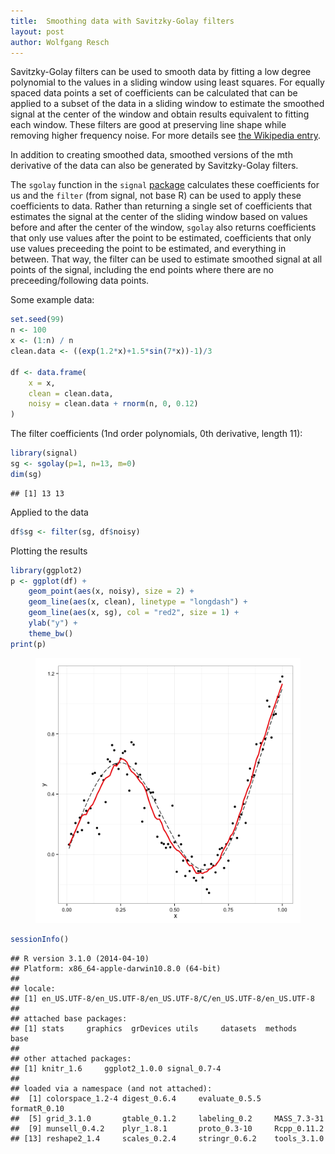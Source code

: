 ```yaml
---
title:  Smoothing data with Savitzky-Golay filters
layout: post
author: Wolfgang Resch
---
```


Savitzky-Golay filters can be used to smooth data by fitting 
a low degree polynomial to the values in a sliding window 
using least squares. For equally spaced data points a set of
coefficients can be calculated that can be applied to a subset
of the data in a sliding window to estimate the smoothed signal at the center of 
the window and obtain results equivalent to fitting each window.
These filters are good at preserving line shape while removing
higher frequency noise.
For more details see
[the Wikipedia entry](http://artax.karlin.mff.cuni.cz/r-help/library/signal/html/sgolay.html). 


In addition to creating smoothed data, smoothed versions of
the mth derivative of the data can also be generated by
Savitzky-Golay filters.

The `sgolay` function in the `signal`
[package](http://artax.karlin.mff.cuni.cz/r-help/library/signal/html/sgolay.html) 
calculates these coefficients for us and the
`filter` (from signal, not base R) can be used to apply these coefficients
to data.  Rather than returning a single set of coefficients that
estimates the signal at the center of the sliding window based
on values before and after the center of the window, `sgolay` also
returns coefficients that only use values after the point to be
estimated, coefficients that only use values preceeding the point
to be estimated, and everything in between.  That way, the filter can
be used to estimate smoothed signal at all points of the signal, including
the end points where there are no preceeding/following data points.

Some example data:


```r
set.seed(99)
n <- 100
x <- (1:n) / n
clean.data <- ((exp(1.2*x)+1.5*sin(7*x))-1)/3
 
df <- data.frame(
    x = x,
    clean = clean.data,
    noisy = clean.data + rnorm(n, 0, 0.12)
)
```

The filter coefficients (1nd order polynomials, 0th derivative, length 11):


```r
library(signal)
sg <- sgolay(p=1, n=13, m=0)
dim(sg)
```

```
## [1] 13 13
```

Applied to the data


```r
df$sg <- filter(sg, df$noisy)
```

Plotting the results


```r
library(ggplot2)
p <- ggplot(df) +
    geom_point(aes(x, noisy), size = 2) +
    geom_line(aes(x, clean), linetype = "longdash") +
    geom_line(aes(x, sg), col = "red2", size = 1) +
    ylab("y") +
    theme_bw()
print(p)
```

<figure>
  <img src="/assets/2014-06-26-fig1.png">
</figure>


```r
sessionInfo()
```



```
## R version 3.1.0 (2014-04-10)
## Platform: x86_64-apple-darwin10.8.0 (64-bit)
## 
## locale:
## [1] en_US.UTF-8/en_US.UTF-8/en_US.UTF-8/C/en_US.UTF-8/en_US.UTF-8
## 
## attached base packages:
## [1] stats     graphics  grDevices utils     datasets  methods   base     
## 
## other attached packages:
## [1] knitr_1.6     ggplot2_1.0.0 signal_0.7-4 
## 
## loaded via a namespace (and not attached):
##  [1] colorspace_1.2-4 digest_0.6.4     evaluate_0.5.5   formatR_0.10    
##  [5] grid_3.1.0       gtable_0.1.2     labeling_0.2     MASS_7.3-31     
##  [9] munsell_0.4.2    plyr_1.8.1       proto_0.3-10     Rcpp_0.11.2     
## [13] reshape2_1.4     scales_0.2.4     stringr_0.6.2    tools_3.1.0
```

